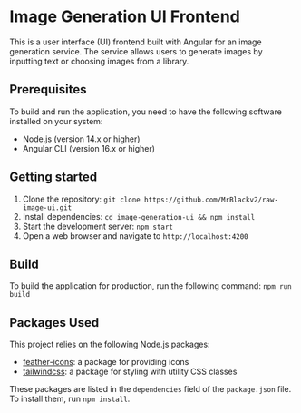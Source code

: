 # Image Generation UI Frontend

This is a user interface (UI) frontend built with Angular for an image generation service. The service allows users to generate images by inputting text or choosing images from a library.

## Prerequisites

To build and run the application, you need to have the following software installed on your system:

- Node.js (version 14.x or higher)
- Angular CLI (version 16.x or higher)

## Getting started

1. Clone the repository: `git clone https://github.com/MrBlackv2/raw-image-ui.git`
2. Install dependencies: `cd image-generation-ui && npm install`
3. Start the development server: `npm start`
4. Open a web browser and navigate to `http://localhost:4200`

## Build

To build the application for production, run the following command:
`npm run build`

## Packages Used

This project relies on the following Node.js packages:

- [feather-icons](https://www.npmjs.com/package/feather-icons): a package for providing icons
- [tailwindcss](https://www.npmjs.com/package/tailwindcss): a package for styling with utility CSS classes

These packages are listed in the `dependencies` field of the `package.json` file. To install them, run `npm install`.
